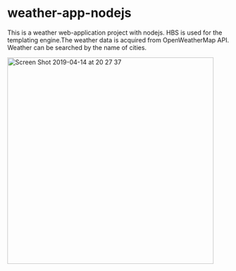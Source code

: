 # weather-app-nodejs

This is a weather web-application project with nodejs. HBS is used for the templating engine.The weather data is acquired from OpenWeatherMap API. Weather can be searched by the name of cities.

<img width="468" alt="Screen Shot 2019-04-14 at 20 27 37" src="https://user-images.githubusercontent.com/46348451/56096729-a7196000-5ef4-11e9-946f-5326fb38a471.png">

